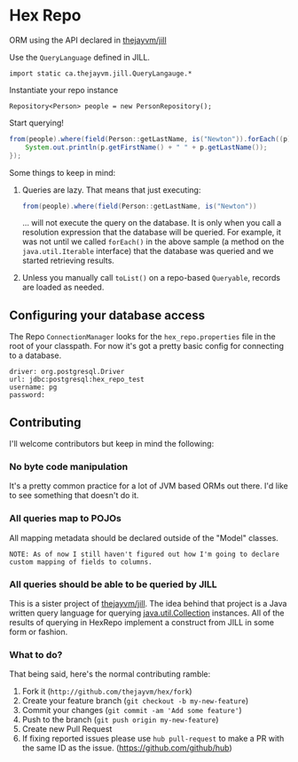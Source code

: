 Hex Repo
======================

ORM using the API declared in [thejayvm/jill](http://github.com/thejayvm/jill)

Use the `QueryLanguage` defined in JILL.

    import static ca.thejayvm.jill.QueryLangauge.*

Instantiate your repo instance

    Repository<Person> people = new PersonRepository();

Start querying!

```java
from(people).where(field(Person::getLastName, is("Newton")).forEach((p) -> {
    System.out.println(p.getFirstName() + " " + p.getLastName());
});
```

Some things to keep in mind:

1. Queries are lazy. That means that just executing:
   ```java
   from(people).where(field(Person::getLastName, is("Newton"))
   ```
   ... will not execute the query on the database. It is only when you call a resolution expression that the database will
   be queried. For example, it was not until  we called `forEach()` in the above sample (a method on the `java.util.Iterable`    interface) that the database was queried and we started retrieving results.

2. Unless you manually call `toList()` on a repo-based `Queryable`, records are loaded as needed.

## Configuring your database access

The Repo `ConnectionManager` looks for the `hex_repo.properties` file in the root of your classpath. For now it's got a
pretty basic config for connecting to a database.

```properties
driver: org.postgresql.Driver
url: jdbc:postgresql:hex_repo_test
username: pg
password:
```

## Contributing

I'll welcome contributors but keep in mind the following:

### No byte code manipulation

It's a pretty common practice for a lot of JVM based ORMs out there. I'd like to see something that doesn't do it.

### All queries map to POJOs

All mapping metadata should be declared outside of the "Model" classes.

    NOTE: As of now I still haven't figured out how I'm going to declare custom mapping of fields to columns.

### All queries should be able to be queried by JILL

This is a sister project of [thejayvm/jill](https://github.com/thejayvm/jill). The idea behind that project is a Java written
query language for querying [java.util.Collection](http://docs.oracle.com/javase/7/docs/api/java/util/Collection.html)
instances. All of the results of querying in HexRepo implement a construct from JILL in some form or fashion.

### What to do?

That being said, here's the normal contributing ramble:

1. Fork it (`http://github.com/thejayvm/hex/fork`)
2. Create your feature branch (`git checkout -b my-new-feature`)
3. Commit your changes (`git commit -am 'Add some feature'`)
4. Push to the branch (`git push origin my-new-feature`)
5. Create new Pull Request
6. If fixing reported issues please use `hub pull-request` to make a PR with the same ID as the issue. (https://github.com/github/hub)
